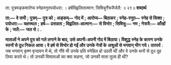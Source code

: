  

ता: पुत्रमङ्कमारोप्य स्नेहस्नुतपयोधरा: । हर्षविह्वलितात्मान: सिषिचुर्नेत्रजैर्जलै: ॥ २९॥ **शब्दार्थ** 

**ता:—** **वे सभी** **; पुत्रम्—** **पुत्र को** **; अङ्कम्—** **गोद में** **; आरोप्य—** **बिठाकर** **; स्नेह-स्नुत—** **स्नेह से सिक्त** **; पयोधरा:—** **वक्षस्थल** **;** **हर्ष—** **प्रसन्नता** **; विह्वलित-आत्मान:—** **से विभोर** **; सिषिचु:—** **नम** **; नेत्रजै:—** **आँखों के** **; जलै:—** **जल से।** **.** 

**माताओं ने अपने पुत्र को गले लगाने के बाद, उसे अपनी-अपनी गोद में बिठाया। विशुद्ध** **स्नेह के कारण उनके स्तनों से दूध निकल आया। वे हर्ष से विभोर हो गईं और उनके नेत्रों के** **अश्रुओं से भगवान् भीग गये।** **तात्पर्य** : जब भगवान् कृष्ण वृन्दावन में थे, तो गौंवे भी उनके प्रति स्नेहिल हो उठती थीं और वे उनके थनों से दूध दुह लिया करते थे। तो उनकी विमाताओं का क्या कहना, जो उनकी माता तुल्य ही थीं? 